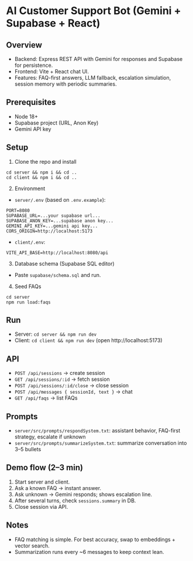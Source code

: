 # AI Customer Support Bot (Gemini + Supabase + React)

## Overview
- Backend: Express REST API with Gemini for responses and Supabase for persistence.
- Frontend: Vite + React chat UI.
- Features: FAQ-first answers, LLM fallback, escalation simulation, session memory with periodic summaries.

## Prerequisites
- Node 18+
- Supabase project (URL, Anon Key)
- Gemini API key

## Setup
1) Clone the repo and install
```
cd server && npm i && cd ..
cd client && npm i && cd ..
```

2) Environment
- `server/.env` (based on `.env.example`):
```
PORT=8080
SUPABASE_URL=...your supabase url...
SUPABASE_ANON_KEY=...supabase anon key...
GEMINI_API_KEY=...gemini api key...
CORS_ORIGIN=http://localhost:5173
```
- `client/.env`:
```
VITE_API_BASE=http://localhost:8080/api
```

3) Database schema (Supabase SQL editor)
- Paste `supabase/schema.sql` and run.

4) Seed FAQs
```
cd server
npm run load:faqs
```

## Run
- Server: `cd server && npm run dev`
- Client: `cd client && npm run dev` (open http://localhost:5173)

## API
- `POST /api/sessions` → create session
- `GET /api/sessions/:id` → fetch session
- `POST /api/sessions/:id/close` → close session
- `POST /api/messages { sessionId, text }` → chat
- `GET /api/faqs` → list FAQs

## Prompts
- `server/src/prompts/respondSystem.txt`: assistant behavior, FAQ-first strategy, escalate if unknown
- `server/src/prompts/summarizeSystem.txt`: summarize conversation into 3–5 bullets

## Demo flow (2–3 min)
1) Start server and client.
2) Ask a known FAQ → instant answer.
3) Ask unknown → Gemini responds; shows escalation line.
4) After several turns, check `sessions.summary` in DB.
5) Close session via API.

## Notes
- FAQ matching is simple. For best accuracy, swap to embeddings + vector search.
- Summarization runs every ~6 messages to keep context lean.
